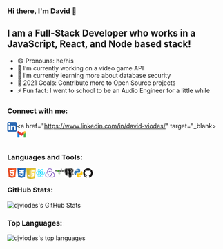 ### Hi there, I'm David 👋

## I am a Full-Stack Developer who works in a JavaScript, React, and Node based stack!

- 😄 Pronouns: he/his
- 🔭 I’m currently working on a video game API
- 🌱 I’m currently learning more about database security
- 🥅 2021 Goals: Contribute more to Open Source projects
- ⚡ Fun fact: I went to school to be an Audio Engineer for a little while

### Connect with me:

<a href="https://www.linkedin.com/in/david-viodes/" target="\_blank><img align="left" alt="djviodes | LinkedIn" width="22px" src="./assets/linkedin-icon.svg" /></a>
<a href="mailto:djviodes26@gmail.com"><img align="left" alt="djviodes | Email" width="22px" src="./assets/gmail-icon.svg" /></a>

<br />

### Languages and Tools:

<img align="left" alt="HTML" width="22px" src="./assets/html-icon.svg" />
<img align="left" alt="CSS" width="22px" src="./assets/css-icon.svg" />
<img align="left" alt="JavaScript" width="22px" src="./assets/js-icon.svg" />
<img align="left" alt="React" width="22px" src="./assets/react-icon.svg" />
<img align="left" alt="Redux" width="22px" src="./assets/redux-icon.svg" />
<img align="left" alt="Node" width="22px" src="./assets/node-icon.svg" />
<img align="left" alt="Postgres" width="22px" src="./assets/postgres-icon.svg" />
<img align="left" alt="Python" width="22px" src="./assets/python-icon.svg" />
<img align="left" alt="GitHub" width="22px" src="./assets/github-icon.svg" />

<br />

### GitHub Stats:

<img align="left" alt="djviodes's GitHub Stats" src="https://github-readme-stats.vercel.app/api?username=djviodes&show_icons=true&hide_border=true&theme=dark" />

<br />

### Top Languages:

<img align="left" alt="djviodes's top languages" src="https://github-readme-stats.vercel.app/api/top-langs/?username=djviodes&theme=dark" />

<br />
<br />

[linkedin]: https://www.linkedin.com/in/david-viodes/
